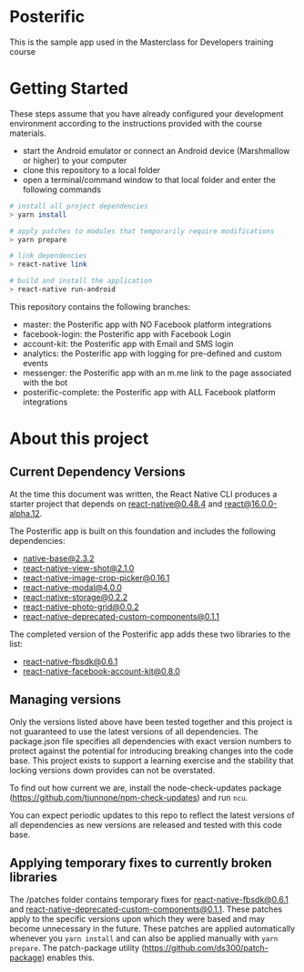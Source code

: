 # Posterific
This is the sample app used in the Masterclass for Developers training course

# Getting Started
These steps assume that you have already configured your development environment according to the instructions provided with the course materials.

* start the Android emulator or connect an Android device (Marshmallow or higher) to your computer
* clone this repository to a local folder
* open a terminal/command window to that local folder and enter the following commands

```sh
# install all project dependencies
> yarn install

# apply patches to modules that temporarily require modifications
> yarn prepare

# link dependencies
> react-native link

# build and install the application
> react-native run-android
```

This repository contains the following branches:

* master: the Posterific app with NO Facebook platform integrations
* facebook-login: the Posterific app with Facebook Login
* account-kit: the Posterific app with Email and SMS login
* analytics: the Posterific app with logging for pre-defined and custom events
* messenger: the Posterific app with an m.me link to the page associated with the bot
* posterific-complete: the Posterific app with ALL Facebook platform integrations

# About this project

## Current Dependency Versions

At the time this document was written, the React Native CLI produces a starter project that depends on react-native@0.48.4 and react@16.0.0-alpha.12.

The Posterific app is built on this foundation and includes the following dependencies:

* native-base@2.3.2
* react-native-view-shot@2.1.0
* react-native-image-crop-picker@0.16.1
* react-native-modal@4.0.0
* react-native-storage@0.2.2
* react-native-photo-grid@0.0.2
* react-native-deprecated-custom-components@0.1.1

The completed version of the Posterific app adds these two libraries to the list:

* react-native-fbsdk@0.6.1
* react-native-facebook-account-kit@0.8.0

## Managing versions

Only the versions listed above have been tested together and this project is not guaranteed to use the latest versions of all dependencies. The package.json file specifies all dependencies with exact version numbers to protect against the potential for introducing breaking changes into the code base. This project exists to support a learning exercise and the stability that locking versions down provides can not be overstated.

To find out how current we are, install the node-check-updates package (https://github.com/tjunnone/npm-check-updates) and run ```ncu```.

You can expect periodic updates to this repo to reflect the latest versions of all dependencies as new versions are released and tested with this code base.

## Applying temporary fixes to currently broken libraries
The /patches folder contains temporary fixes for react-native-fbsdk@0.6.1 and react-native-deprecated-custom-components@0.1.1. These patches apply to the specific versions upon which they were based and may become unnecessary in the future. These patches are applied automatically whenever you ```yarn install``` and can also be applied manually with ```yarn prepare```. The patch-package utility (https://github.com/ds300/patch-package) enables this.
